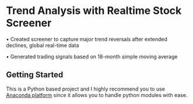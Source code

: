 # Trend Analysis with Realtime Stock Screener

•	Created screener to capture major trend reversals after extended declines, global real-time data

•	Generated trading signals based on 18-month simple moving average

## Getting Started
This is a Python based project and I highly recommend you to use [Anaconda platform](https://www.anaconda.com/) since it allows you to handle python modules with ease. 
